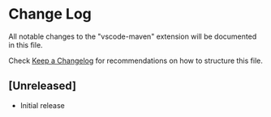 # Change Log
All notable changes to the "vscode-maven" extension will be documented in this file.

Check [Keep a Changelog](http://keepachangelog.com/) for recommendations on how to structure this file.

## [Unreleased]
- Initial release